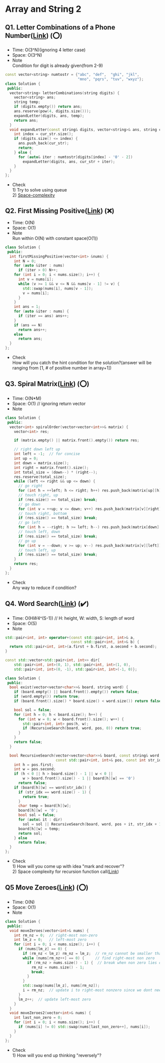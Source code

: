 # Array and String 2

## Q1. Letter Combinations of a Phone Number([Link](https://leetcode.com/problems/letter-combinations-of-a-phone-number/)) (:o:)

- Time: O(3^N)(ignoring 4 letter case)
- Space: O(3^N)
- Note <br/> Condition for digit is already given(from 2-9)
```cpp
const vector<string> numtostr = {"abc", "def",  "ghi", "jkl",
                                 "mno", "pqrs", "tuv", "wxyz"};
class Solution {
 public:
  vector<string> letterCombinations(string digits) {
    vector<string> ans;
    string temp;
    if (digits.empty()) return ans;
    ans.reserve(pow(4, digits.size()));
    expandLetter(digits, ans, temp);
    return ans;
  }
  void expandLetter(const string& digits, vector<string>& ans, string cur_str) {
    int index = cur_str.size();
    if (digits.size() <= index) {
      ans.push_back(cur_str);
      return;
    } else {
      for (auto& iter : numtostr[digits[index] - '0' - 2])
        expandLetter(digits, ans, cur_str + iter);
    }
  }
};
```
- Check <br/> 1) Try to solve using queue <br/> 2) [Space-complexity](https://cs.stackexchange.com/questions/83574/does-space-complexity-analysis-usually-include-output-space)

## Q2. First Missing Positive([Link](https://leetcode.com/problems/first-missing-positive/)) (:x:)

- Time: O(N)
- Space: O(1)
- Note <br/> Run within O(N) with constant space(O(1))
```cpp
class Solution {
 public:
  int firstMissingPositive(vector<int> &nums) {
    int N = 0;
    for (auto &iter : nums)
      if (iter > 0) N++;
    for (int i = 0; i < nums.size(); i++) {
      int v = nums[i];
      while (v >= 1 && v <= N && nums[v - 1] != v) {
        std::swap(nums[i], nums[v - 1]);
        v = nums[i];
      }
    }
    int ans = 1;
    for (auto &iter : nums) {
      if (iter == ans) ans++;
    }
    if (ans == N)
      return ans++;
    else
      return ans;
  }
};
```
- Check <br/> How will you catch the hint condition for the solution?(answer will be ranging from [1, # of positive number in array+1]) 

## Q3. Spiral Matrix([Link](https://leetcode.com/problems/spiral-matrix/)) (:o:)

- Time: O(N*M)
- Space: O(1) // ignoring return vector
- Note <br/>
```cpp
class Solution {
 public:
  vector<int> spiralOrder(vector<vector<int>>& matrix) {
    vector<int> res;

    if (matrix.empty() || matrix.front().empty()) return res;

    // right down left up
    int left = -1;  // for concise
    int up = 0;
    int down = matrix.size();
    int right = matrix.front().size();
    int total_size = (down--) * (right--);
    res.reserve(total_size);
    while (left <= right && up <= down) {
      // go right
      for (int h = ++left; h <= right; h++) res.push_back(matrix[up][h]);
      // touch right, up
      if (res.size() == total_size) break;
      // go down
      for (int v = ++up; v <= down; v++) res.push_back(matrix[v][right]);
      // touch right, bottom
      if (res.size() == total_size) break;
      // go left
      for (int h = --right; h >= left; h--) res.push_back(matrix[down][h]);
      // touch left, down
      if (res.size() == total_size) break;
      // go up
      for (int v = --down; v >= up; v--) res.push_back(matrix[v][left]);
      // touch left, up
      if (res.size() == total_size) break;
    }
    return res;
  }
};
```
- Check <br/> Any way to reduce if condition?

## Q4. Word Search([Link](https://leetcode.com/problems/word-search/)) (:heavy_check_mark:)
- Time: O(H*W*4^(S-1)) // H: height, W: width, S: length of word
- Space: O(S)
- Note <br/>
```cpp
std::pair<int, int> operator+(const std::pair<int, int>& a,
                              const std::pair<int, int>& b) {
  return std::pair<int, int>(a.first + b.first, a.second + b.second);
}

const std::vector<std::pair<int, int>> dir{
    std::pair<int, int>(0, 1), std::pair<int, int>(1, 0),
    std::pair<int, int>(0, -1), std::pair<int, int>(-1, 0)};

class Solution {
 public:
  bool exist(vector<vector<char>>& board, string word) {
    if (board.empty() || board.front().empty()) return false;
    if (word.empty()) return true;
    if (board.front().size() * board.size() < word.size()) return false;

    bool sol = false;
    for (int h = 0; h < board.size(); h++) {
      for (int w = 0; w < board.front().size(); w++) {
        std::pair<int, int> pos(h, w);
        if (RecursiveSearch(board, word, pos, 0)) return true;
      }
    }
    return false;
  }

  bool RecursiveSearch(vector<vector<char>>& board, const string& word,
                       const std::pair<int, int>& pos, const int str_idx) {
    int h = pos.first;
    int w = pos.second;
    if (h < 0 || h > board.size() - 1 || w < 0 ||
        w > board.front().size() - 1 || board[h][w] == '0')
      return false;
    if (board[h][w] == word[str_idx]) {
      if (str_idx == word.size() - 1) {
        return true;
      }
      char temp = board[h][w];
      board[h][w] = '0';
      bool sol = false;
      for (auto& it : dir)
        sol = sol || RecursiveSearch(board, word, pos + it, str_idx + 1);
      board[h][w] = temp;
      return sol;
    } else
      return false;
  }
};
```
- Check <br/> 1) How will you come up with idea "mark and recover"?
<br/> 2) Space complexity for recursion function call([Link](https://stackoverflow.com/questions/43298938/space-complexity-of-recursive-function))

## Q5 Move Zeroes([Link](https://leetcode.com/problems/move-zeroes/)) (:o:)
- Time: O(N)
- Space: O(1)
- Note <br/>
```cpp
class Solution {
 public:
  void moveZeroes(vector<int>& nums) {
    int rm_nz = 0;  // right-most non-zero
    int lm_z = 0;   // left-most zero
    for (int i = 0; i < nums.size(); i++) {
      if (nums[lm_z] == 0) {
        if (rm_nz < lm_z) rm_nz = lm_z;  // rm_nz cannot be smaller than lm_z
        while (nums[rm_nz++] == 0) {     // find right-most non zero
          if (rm_nz > nums.size() - 1) {  // break when non zero lies onto the end
            rm_nz = nums.size() - 1;
            break;
          }
        }
        std::swap(nums[lm_z], nums[rm_nz]);
        i = rm_nz;  // update i to right-most nonzero since we dont need to care index that has 0
      }
      lm_z++;  // update left-most zero
    }
  }
  void moveZeroes2(vector<int>& nums) {
    int last_non_zero = 0;
    for (int i = 0; i < nums.size(); i++) {
      if (nums[i] != 0) std::swap(nums[last_non_zero++], nums[i]);
    }
  }
};
```
- Check <br/> 1) How will you end up thinking "reversely"?
